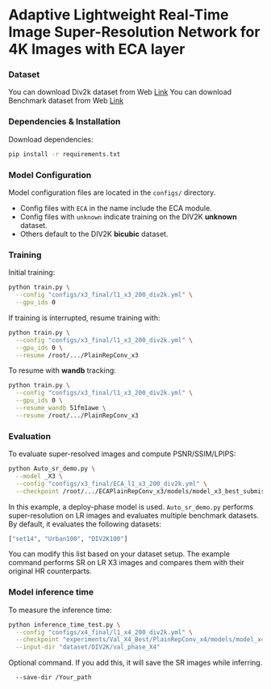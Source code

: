 
# Adaptive Lightweight Real-Time Image Super-Resolution Network for 4K Images with ECA layer

### Dataset

You can download Div2k dataset from Web [Link](https://cv.snu.ac.kr/research/EDSR/DIV2K.tar)
You can download Benchmark dataset from Web [Link](https://cv.snu.ac.kr/research/EDSR/benchmark.tar)

### Dependencies & Installation

Download dependencies:
```bash
pip install -r requirements.txt
```

### Model Configuration

Model configuration files are located in the `configs/` directory.
- Config files with `ECA` in the name include the ECA module.
- Config files with `unknown` indicate training on the DIV2K **unknown** dataset.
- Others default to the DIV2K **bicubic** dataset.

### Training

Initial training:
```bash
python train.py \
  --config "configs/x3_final/l1_x3_200_div2k.yml" \
  --gpu_ids 0
```

If training is interrupted, resume training with:
```bash
python train.py \
  --config "configs/x3_final/l1_x3_200_div2k.yml" \
  --gpu_ids 0 \
  --resume /root/.../PlainRepConv_x3
```

To resume with **wandb** tracking:
```bash
python train.py \
  --config "configs/x3_final/l1_x3_200_div2k.yml" \
  --gpu_ids 0 \
  --resume_wandb 51fm1awe \
  --resume /root/.../PlainRepConv_x3
```

### Evaluation

To evaluate super-resolved images and compute PSNR/SSIM/LPIPS:
```bash
python Auto_sr_demo.py \
  --model _X3 \
  --config "configs/x3_final/ECA_l1_x3_200_div2k.yml" \
  --checkpoint /root/.../ECAPlainRepConv_x3/models/model_x3_best_submission_deploy.pt
```

In this example, a deploy-phase model is used. `Auto_sr_demo.py` performs super-resolution on LR images and evaluates multiple benchmark datasets. By default, it evaluates the following datasets:
```python
["set14", "Urban100", "DIV2K100"]
```
You can modify this list based on your dataset setup. The example command performs SR on LR X3 images and compares them with their original HR counterparts.

### Model inference time
To measure the inference time:
```bash
python inference_time_test.py \
  --config "configs/x4_final/l1_x4_200_div2k.yml" \
  --checkpoint "experiments/Val_X4_Best/PlainRepConv_x4/models/model_x4_best_submission_deploy.pt" \
  --input-dir "dataset/DIV2K/val_phase_X4"
```
Optional command. If you add this, it will save the SR images while inferring.
```bash
  --save-dir /Your_path
```
